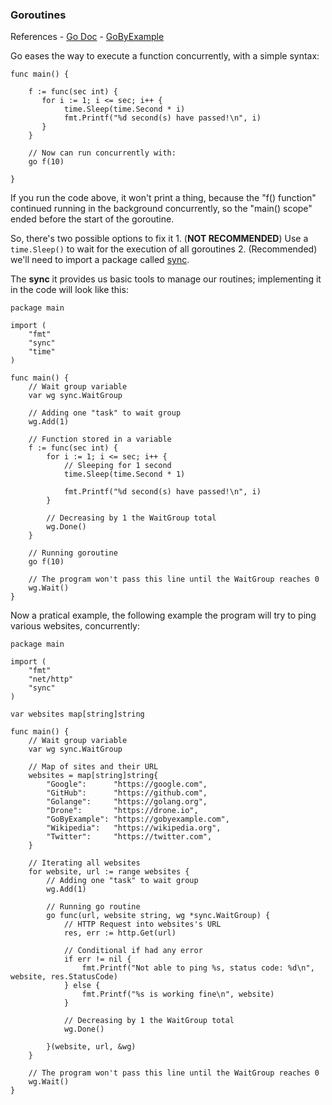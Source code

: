 ### Goroutines

References
    - [Go Doc](https://golang.org/doc/effective_go#goroutines)
    - [GoByExample](https://gobyexample.com/goroutines)

Go eases the way to execute a function concurrently, with a simple syntax:
```golang
func main() {

    f := func(sec int) {
       for i := 1; i <= sec; i++ {
            time.Sleep(time.Second * i)
            fmt.Printf("%d second(s) have passed!\n", i)
       }
    }

    // Now can run concurrently with:
    go f(10)

}
```

If you run the code above, it won't print a thing, because the "f() function" continued running in the background concurrently, so the "main() scope" ended before the start of the goroutine.

So, there's two possible options to fix it
    1. (__NOT RECOMMENDED__) Use a `time.Sleep()` to wait for the execution of all goroutines
    2. (Recommended) we'll need to import a package called [sync](https://golang.org/pkg/sync/).

The __sync__ it provides us basic tools to manage our routines; implementing it in the code will look like this:
```golang
package main

import (
	"fmt"
	"sync"
	"time"
)

func main() {
	// Wait group variable
	var wg sync.WaitGroup

	// Adding one "task" to wait group
	wg.Add(1)

	// Function stored in a variable
	f := func(sec int) {
		for i := 1; i <= sec; i++ {
			// Sleeping for 1 second
			time.Sleep(time.Second * 1)

			fmt.Printf("%d second(s) have passed!\n", i)
		}

		// Decreasing by 1 the WaitGroup total
		wg.Done()
	}

	// Running goroutine
	go f(10)

	// The program won't pass this line until the WaitGroup reaches 0
	wg.Wait()
}
```

Now a pratical example, the following example the program will try to ping various websites, concurrently:
```golang
package main

import (
	"fmt"
	"net/http"
	"sync"
)

var websites map[string]string

func main() {
	// Wait group variable
	var wg sync.WaitGroup

	// Map of sites and their URL
	websites = map[string]string{
		"Google":      "https://google.com",
		"GitHub":      "https://github.com",
		"Golange":     "https://golang.org",
		"Drone":       "https://drone.io",
		"GoByExample": "https://gobyexample.com",
		"Wikipedia":   "https://wikipedia.org",
		"Twitter":     "https://twitter.com",
	}

	// Iterating all websites
	for website, url := range websites {
		// Adding one "task" to wait group
		wg.Add(1)

		// Running go routine
		go func(url, website string, wg *sync.WaitGroup) {
			// HTTP Request into websites's URL
			res, err := http.Get(url)

			// Conditional if had any error
			if err != nil {
				fmt.Printf("Not able to ping %s, status code: %d\n", website, res.StatusCode)
			} else {
				fmt.Printf("%s is working fine\n", website)
			}

			// Decreasing by 1 the WaitGroup total
			wg.Done()

		}(website, url, &wg)
	}

	// The program won't pass this line until the WaitGroup reaches 0
	wg.Wait()
}
```
